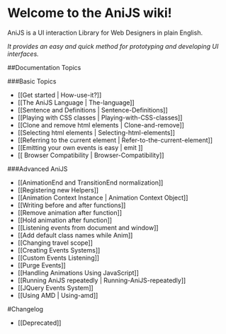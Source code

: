 Welcome to the AniJS wiki!
==========================

AniJS is a UI interaction Library for Web Designers in plain English.

_It provides an easy and quick method for prototyping and developing UI interfaces._

##Documentation Topics


###Basic Topics

- [[Get started | How-use-it?]]
- [[The AniJS Language | The-language]]
- [[Sentence and Definitions | Sentence-Definitions]]
- [[Playing with CSS classes | Playing-with-CSS-classes]]
- [[Clone and remove html elements | Clone-and-remove]]
- [[Selecting html elements | Selecting-html-elements]]
- [[Referring to the current element | Refer-to-the-current-element]]
- [[Emitting your own events is easy | emit ]]
- [[ Browser Compatibility | Browser-Compatibility]]

###Advanced AniJS

- [[AnimationEnd and TransitionEnd normalization]]
- [[Registering new Helpers]]
- [[Animation Context Instance | Animation Context Object]]
- [[Writing before and after functions]]
- [[Remove animation after function]]
- [[Hold animation after function]]
- [[Listening events from document and window]]
- [[Add default class names while Anim]]
- [[Changing travel scope]]
- [[Creating Events Systems]]
- [[Custom Events Listening]]
- [[Purge Events]]
- [[Handling Animations Using JavaScript]]
- [[Running AniJS repeatedly | Running-AniJS-repeatedly]]
- [[JQuery Events System]]
- [[Using AMD | Using-amd]]


#Changelog
- [[Deprecated]]
